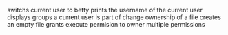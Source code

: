 switchs current user to betty
prints the username of the current user
displays groups a current user is part of
change ownership of a file
creates an empty file
grants execute permision to owner
multiple permissions
